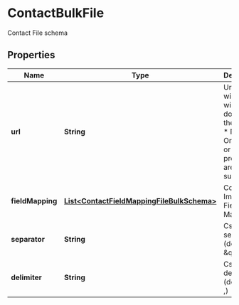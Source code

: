 

# ContactBulkFile

Contact File schema

## Properties

| Name | Type | Description | Notes |
|------------ | ------------- | ------------- | -------------|
|**url** | **String** | Url from wich we will download the csv file:  *       Note: Only &#39;http&#39; or &#39;https&#39; protocols are supported |  |
|**fieldMapping** | [**List&lt;ContactFieldMappingFileBulkSchema&gt;**](ContactFieldMappingFileBulkSchema.md) | Contact Import File Field Mapping |  |
|**separator** | **String** | Csv column separator (defaults to \&quot;) |  [optional] |
|**delimiter** | **String** | Csv column delimiter (defaults to ,) |  [optional] |



